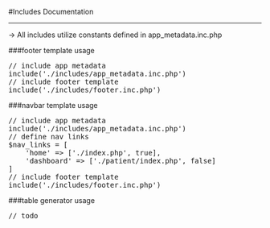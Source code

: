 #Includes Documentation
<hr>
&rarr; All includes utilize constants defined in app_metadata.inc.php

###footer template usage
<pre>
// include app metadata
include('./includes/app_metadata.inc.php')
// include footer template
include('./includes/footer.inc.php')
</pre>
###navbar template usage
<pre>
// include app metadata
include('./includes/app_metadata.inc.php')
// define nav links
$nav_links = [
    'home' => ['./index.php', true],
    'dashboard' => ['./patient/index.php', false]
]
// include footer template
include('./includes/footer.inc.php')
</pre>
###table generator usage
<pre>
// todo
</pre>
